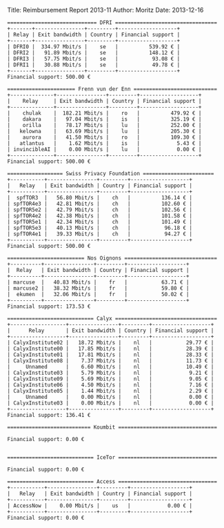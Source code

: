 Title: Reimbursement Report 2013-11 
Author: Moritz 
Date: 2013-12-16


    ============================= DFRI =================================
    +-------+----------------+---------+-------------------+
    | Relay | Exit bandwidth | Country | Financial support |
    +-------+----------------+---------+-------------------+
    | DFRI0 |  334.97 Mbit/s |    se   |          539.92 € |
    | DFRI2 |   91.89 Mbit/s |    se   |          148.12 € |
    | DFRI3 |   57.75 Mbit/s |    se   |           93.08 € |
    | DFRI1 |   30.88 Mbit/s |    se   |           49.78 € |
    +-------+----------------+---------+-------------------+
    Financial support: 500.00 €
    
    ====================== Frenn vun der Enn ===========================
    +--------------+----------------+---------+-------------------+
    |    Relay     | Exit bandwidth | Country | Financial support |
    +--------------+----------------+---------+-------------------+
    |    chulak    |  182.21 Mbit/s |    ro   |          479.92 € |
    |    dakara    |   97.04 Mbit/s |    is   |          325.19 € |
    |    orilla    |   78.17 Mbit/s |    lu   |          252.00 € |
    |   kelowna    |   63.69 Mbit/s |    lu   |          205.30 € |
    |    aurora    |   41.50 Mbit/s |    ro   |          109.30 € |
    |   atlantus   |    1.62 Mbit/s |    is   |            5.43 € |
    | invincibleAI |    0.00 Mbit/s |    lu   |            0.00 € |
    +--------------+----------------+---------+-------------------+
    Financial support: 500.00 €
    
    ================== Swiss Privacy Foundation =======================
    +-----------+----------------+---------+-------------------+
    |   Relay   | Exit bandwidth | Country | Financial support |
    +-----------+----------------+---------+-------------------+
    |  spfTOR3  |   56.80 Mbit/s |    ch   |          136.14 € |
    | spfTOR4e3 |   42.81 Mbit/s |    ch   |          102.60 € |
    | spfTOR5e2 |   42.79 Mbit/s |    ch   |          102.56 € |
    | spfTOR4e2 |   42.38 Mbit/s |    ch   |          101.58 € |
    | spfTOR5e1 |   42.34 Mbit/s |    ch   |          101.49 € |
    | spfTOR5e3 |   40.13 Mbit/s |    ch   |           96.18 € |
    | spfTOR4e1 |   39.33 Mbit/s |    ch   |           94.27 € |
    +-----------+----------------+---------+-------------------+
    Financial support: 500.00 €
    
    ========================= Nos Oignons ==============================
    +----------+----------------+---------+-------------------+
    |  Relay   | Exit bandwidth | Country | Financial support |
    +----------+----------------+---------+-------------------+
    | marcuse  |   40.83 Mbit/s |    fr   |           63.71 € |
    | marcuse2 |   38.32 Mbit/s |    fr   |           59.80 € |
    |  ekumen  |   32.06 Mbit/s |    fr   |           50.02 € |
    +----------+----------------+---------+-------------------+
    Financial support: 173.53 €
    
    ============================ Calyx =================================
    +------------------+----------------+---------+-------------------+
    |      Relay       | Exit bandwidth | Country | Financial support |
    +------------------+----------------+---------+-------------------+
    | CalyxInstitute02 |   18.72 Mbit/s |    nl   |           29.77 € |
    | CalyxInstitute00 |   17.85 Mbit/s |    nl   |           28.39 € |
    | CalyxInstitute01 |   17.81 Mbit/s |    nl   |           28.33 € |
    | CalyxInstitute08 |    7.37 Mbit/s |    nl   |           11.73 € |
    |     Unnamed      |    6.60 Mbit/s |    nl   |           10.49 € |
    | CalyxInstitute03 |    5.79 Mbit/s |    nl   |            9.21 € |
    | CalyxInstitute09 |    5.69 Mbit/s |    nl   |            9.05 € |
    | CalyxInstitute06 |    4.50 Mbit/s |    nl   |            7.16 € |
    | CalyxInstitute05 |    1.44 Mbit/s |    nl   |            2.29 € |
    |     Unnamed      |    0.00 Mbit/s |    nl   |            0.00 € |
    | CalyxInstitute03 |    0.00 Mbit/s |    nl   |            0.00 € |
    +------------------+----------------+---------+-------------------+
    Financial support: 136.41 €
    
    =========================== Koumbit ================================
    
    Financial support: 0.00 €
    
    
    ============================ IceTor ================================
    
    Financial support: 0.00 €
    
    ============================ Access ================================
    +-----------+----------------+---------+-------------------+
    |   Relay   | Exit bandwidth | Country | Financial support |
    +-----------+----------------+---------+-------------------+
    | AccessNow |    0.00 Mbit/s |    us   |            0.00 € |
    +-----------+----------------+---------+-------------------+
    Financial support: 0.00 €


